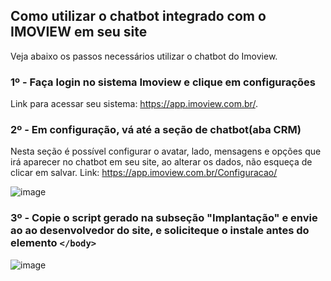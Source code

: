 ## Como utilizar o chatbot integrado com o IMOVIEW em seu site

Veja abaixo os passos necessários utilizar o chatbot do Imoview.

### 1º - Faça login no sistema Imoview e clique em configurações

Link para acessar seu sistema: https://app.imoview.com.br/.

### 2º - Em configuração, vá até a seção de chatbot(aba CRM)

Nesta seção é possível configurar o avatar, lado, mensagens e opções que irá aparecer no chatbot em seu site, ao alterar os dados, não esqueça de clicar em salvar.
Link: https://app.imoview.com.br/Configuracao/

![image](https://user-images.githubusercontent.com/78874946/215841322-0f15fb1d-3246-4bd8-bc11-b459355e63f0.png)


### 3º - Copie o script gerado na subseção "Implantação" e envie ao ao desenvolvedor do site, e soliciteque o instale antes do elemento ```</body>```</br>

![image](https://user-images.githubusercontent.com/78874946/215843480-d04257e9-3648-44aa-9c81-814665bef7b2.png)
